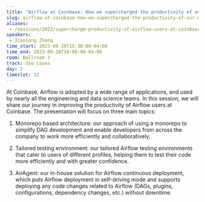 ```yaml
---
title: "Airflow at Coinbase: How we supercharged the productivity of our users"
slug: airflow-at-coinbase-how-we-supercharged-the-productivity-of-our-users
aliases:
 - /sessions/2023/supercharge-productivity-of-airflow-users-at-coinbase
speakers:
 - Jianlong Zhong
time_start: 2023-09-20T15:30:00-04:00
time_end: 2023-09-20T16:00:00-04:00
room: Ballroom 3
track: Use cases
day: 2
timeslot: 12
---
```


At Coinbase, Airflow is adopted by a wide range of applications, and used by nearly all the engineering and data science teams. In this session, we will share our journey in improving the productivity of Airflow users at Coinbase. The presentation will focus on three main topics: 
 
 1. Monorepo based architecture: our approach of using a monorepo to simplify DAG development and enable developers from across the company to work more efficiently and collaboratively.
 
 2. Tailored testing environment: our tailored Airflow testing environments that cater to users of different profiles, helping them to test their code more efficiently and with greater confidence.

 3. AirAgent: our in-house solution for Airflow continuous deployment, which puts Airflow deployment in self-driving mode and supports deploying any code changes related to Airflow (DAGs, plugins, configurations, dependency changes, etc.) without downtime.